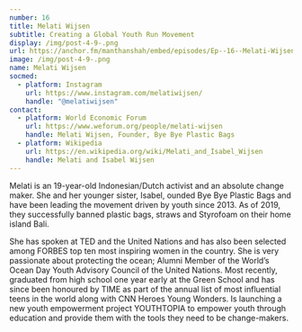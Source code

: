 ```yaml
---
number: 16
title: Melati Wijsen
subtitle: Creating a Global Youth Run Movement
display: /img/post-4-9-.png
url: https://anchor.fm/manthanshah/embed/episodes/Ep--16--Melati-Wijsen-Creating-a-Global-Youth-Run-Movement-eq1gp7/a-a4ifii1
image: /img/post-4-9-.png
name: Melati Wijsen
socmed:
  - platform: Instagram
    url: https://www.instagram.com/melatiwijsen/
    handle: "@melatiwijsen"
contact:
  - platform: World Economic Forum
    url: https://www.weforum.org/people/melati-wijsen
    handle: Melati Wijsen, Founder, Bye Bye Plastic Bags
  - platform: Wikipedia
    url: https://en.wikipedia.org/wiki/Melati_and_Isabel_Wijsen
    handle: Melati and Isabel Wijsen
---
```

<!--StartFragment-->

Melati is an 19-year-old Indonesian/Dutch activist and an absolute change maker. She and her younger sister, Isabel, ounded Bye Bye Plastic Bags and have been leading the movement driven by youth since 2013. As of 2019, they successfully banned plastic bags, straws and Styrofoam on their home island Bali. 

She has spoken at TED and the United Nations and has also been selected among FORBES top ten most inspiring women in the country. She is very passionate about protecting the ocean; Alumni Member of the World’s Ocean Day Youth Advisory Council of the United Nations. Most recently, graduated from high school one year early at the Green School and has since been honoured by TIME as part of the annual list of most influential teens in the world along with CNN Heroes Young Wonders. Is launching a new youth empowerment project YOUTHTOPIA to empower youth through education and provide them with the tools they need to be change-makers.

<!--EndFragment-->
